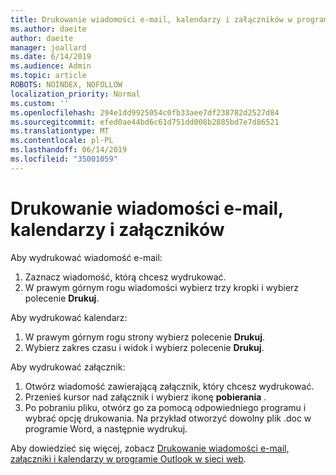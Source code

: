 ```yaml
---
title: Drukowanie wiadomości e-mail, kalendarzy i załączników w programie Outlook w sieci web
ms.author: daeite
author: daeite
manager: joallard
ms.date: 6/14/2019
ms.audience: Admin
ms.topic: article
ROBOTS: NOINDEX, NOFOLLOW
localization_priority: Normal
ms.custom: ''
ms.openlocfilehash: 294e1dd9925054c0fb33aee7df238782d2527d84
ms.sourcegitcommit: efed0ae44bd6c61d751dd008b2885bd7e7d86521
ms.translationtype: MT
ms.contentlocale: pl-PL
ms.lasthandoff: 06/14/2019
ms.locfileid: "35001059"
---
```

# <a name="print-email-calendars-and-attachments"></a>Drukowanie wiadomości e-mail, kalendarzy i załączników

Aby wydrukować wiadomość e-mail:
  
1. Zaznacz wiadomość, którą chcesz wydrukować.
1. W prawym górnym rogu wiadomości wybierz trzy kropki i wybierz polecenie **Drukuj**.

Aby wydrukować kalendarz:

1. W prawym górnym rogu strony wybierz polecenie **Drukuj**.
1. Wybierz zakres czasu i widok i wybierz polecenie **Drukuj**.

Aby wydrukować załącznik:

1. Otwórz wiadomość zawierającą załącznik, który chcesz wydrukować.
2. Przenieś kursor nad załącznik i wybierz ikonę **pobierania** .
3. Po pobraniu pliku, otwórz go za pomocą odpowiedniego programu i wybrać opcję drukowania. Na przykład otworzyć dowolny plik .doc w programie Word, a następnie wydrukuj.

Aby dowiedzieć się więcej, zobacz [Drukowanie wiadomości e-mail, załączniki i kalendarzy w programie Outlook w sieci web](https://support.office.com/article/2cf529d1-3b8f-4de2-b254-b7f870e58a2b).